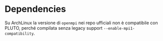 # Dependencies

Su ArchLinux la versione di `openmpi` nei repo ufficiali non è compatibile con PLUTO, perché compilata senza legacy support `--enable-mpi1-compatibility`.